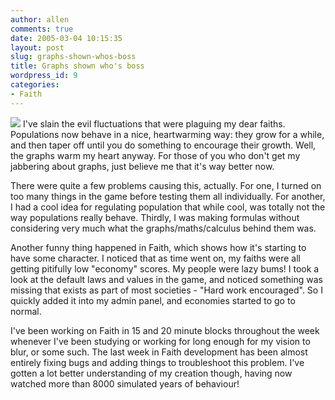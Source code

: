 ```yaml
---
author: allen
comments: true
date: 2005-03-04 10:15:35
layout: post
slug: graphs-shown-whos-boss
title: Graphs shown who's boss
wordpress_id: 9
categories:
- Faith
---
```


![](http://www.alteringtime.com/faith/images/goodgraphs.gif) I've slain the evil fluctuations that were plaguing my dear faiths. Populations now behave in a nice, heartwarming way: they grow for a while, and then taper off until you do something to encourage their growth. Well, the graphs warm my heart anyway. For those of you who don't get my jabbering about graphs, just believe me that it's way better now.

There were quite a few problems causing this, actually. For one, I turned on too many things in the game before testing them all individually. For another, I had a cool idea for regulating population that while cool, was totally not the way populations really behave. Thirdly, I was making formulas without considering very much what the graphs/maths/calculus behind them was.

Another funny thing happened in Faith, which shows how it's starting to have some character. I noticed that as time went on, my faiths were all getting pitifully low "economy" scores. My people were lazy bums! I took a look at the default laws and values in the game, and noticed something was missing that exists as part of most societies - "Hard work encouraged". So I quickly added it into my admin panel, and economies started to go to normal.

I've been working on Faith in 15 and 20 minute blocks throughout the week whenever I've been studying or working for long enough for my vision to blur, or some such. The last week in Faith development has been almost entirely fixing bugs and adding things to troubleshoot this problem. I've gotten a lot better understanding of my creation though, having now watched more than 8000 simulated years of behaviour!
